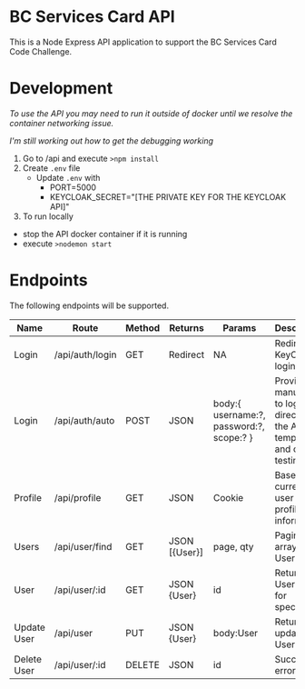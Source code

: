 # BC Services Card API

This is a Node Express API application to support the BC Services Card Code Challenge.

# Development
*To use the API you may need to run it outside of docker until we resolve the container networking issue.*

*I'm still working out how to get the debugging working*

1) Go to /api and execute `>npm install`
2) Create `.env` file
   - Update `.env` with
      - PORT=5000
      - KEYCLOAK_SECRET="[THE PRIVATE KEY FOR THE KEYCLOAK API]"
3) To run locally
  - stop the API docker container if it is running
  - execute `>nodemon start`

# Endpoints

The following endpoints will be supported.

| Name        | Route           | Method | Returns        | Params                                          | Description                                   |
| ----------- | --------------  | ------ | --------       | ---------                                       | --------------------------------------------- |
| Login       | /api/auth/login | GET    | Redirect       | NA                                              | Redirect to KeyCloak login page               |
| Login       | /api/auth/auto  | POST   | JSON           | body:{ username:?, password:?, scope:? }        | Provides a manual way to login directly to the API - temporary and only for testing.                  |
| Profile     | /api/profile    | GET    | JSON           | Cookie                                          | Based on current user get profile information |
| Users       | /api/user/find  | GET    | JSON [{User}]  | page, qty                                       | Paging array of User                          |
| User        | /api/user/:id   | GET    | JSON {User}    | id                                              | Returns User details for specified ID         |
| Update User | /api/user       | PUT    | JSON {User}    | body:User                                       | Returns updated User details                  |
| Delete User | /api/user/:id   | DELETE | JSON           | id                                              | Success or error                              |

